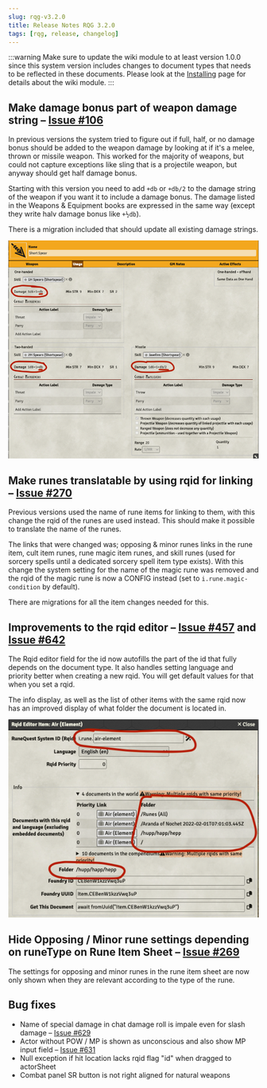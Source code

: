 ```yaml
---
slug: rqg-v3.2.0
title: Release Notes RQG 3.2.0
tags: [rqg, release, changelog]
---
```

:::warning
Make sure to update the wiki module to at least version 1.0.0 since this system version includes changes to document types that needs to
be reflected in these documents. Please look at the [Installing](/docs/getting-started/installing) page for details about the wiki module.
:::

## Make damage bonus part of weapon damage string – [Issue #106](https://github.com/sun-dragon-cult/fvtt-system-rqg/issues/106)
In previous versions the system tried to figure out if full, half, or no damage bonus should be added to the weapon damage by looking at
if it's a melee, thrown or missile weapon. This worked for the majority of weapons, but could not capture exceptions like sling that is a
projectile weapon, but anyway should get half damage bonus.

Starting with this version you need to add `+db` or `+db/2` to the damage string of the weapon if you want it to include a damage bonus.
The damage listed in the Weapons & Equipment books are expressed in the same way (except they write halv damage bonus like `+½db`).

There is a migration included that should update all existing damage strings.

![](weapon-db.png)

## Make runes translatable by using rqid for linking – [Issue #270](https://github.com/sun-dragon-cult/fvtt-system-rqg/issues/270)
Previous versions used the name of rune items for linking to them, with this change the rqid of the runes are used instead. This
should make it possible to translate the name of the runes.

The links that were changed was; opposing & minor runes links in the rune item, cult item runes, rune magic item runes, and skill runes (used for sorcery spells until a dedicated sorcery spell item type exists). With this change the system setting for the name of the magic rune was removed and the rqid of the magic rune is now a CONFIG instead (set to `i.rune.magic-condition` by default).

There are migrations for all the item changes needed for this.


## Improvements to the rqid editor – [Issue #457](https://github.com/sun-dragon-cult/fvtt-system-rqg/issues/457) and [Issue #642](https://github.com/sun-dragon-cult/fvtt-system-rqg/issues/642)

The Rqid editor field for the id now autofills the part of the id that fully depends on the document type. It also handles setting
language and priority better when creating a new rqid. You will get default values for that when you set a rqid.

The info display, as well as the list of other items with the same rqid now has an improved display of what folder the document is
located in.

![](rqid-editor.png)

## Hide Opposing / Minor rune settings depending on runeType on Rune Item Sheet – [Issue #269](https://github.com/sun-dragon-cult/fvtt-system-rqg/issues/269)
The settings for opposing and minor runes in the rune item sheet are now only shown when they are relevant according to the type of the rune.

## Bug fixes

- Name of special damage in chat damage roll is impale even for slash damage – [Issue #629](https://github.com/sun-dragon-cult/fvtt-system-rqg/issues/629)
- Actor without POW / MP is shown as unconscious and also show MP input field – [Issue #631](https://github.com/sun-dragon-cult/fvtt-system-rqg/issues/631)
- Null exception if hit location lacks rqid flag "id" when dragged to actorSheet
- Combat panel SR button is not right aligned for natural weapons
